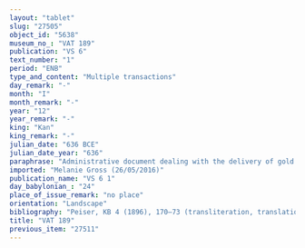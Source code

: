 ```yaml
---
layout: "tablet"
slug: "27505"
object_id: "5638"
museum_no_: "VAT 189"
publication: "VS 6"
text_number: "1"
period: "ENB"
type_and_content: "Multiple transactions"
day_remark: "-"
month: "I"
month_remark: "-"
year: "12"
year_remark: "-"
king: "Kan"
king_remark: "-"
julian_date: "636 BCE"
julian_date_year: "636"
paraphrase: "Administrative document dealing with the delivery of gold: This document records 1/3 shekel of gold, delivered on delay (<em>hāṭu ark&ucirc;</em>), for the metal adornment (<em>&scaron;am&scaron;ānu</em>) on the front of the <em>raqqatu</em>-garment of Aya and [x] amounts of gold of the month Nisān (I) at the disposal of Bēl-ahu-u&scaron;ab&scaron;i for the flowers(?) (<em>a</em>-<em>a</em>-<em>ri</em>) of Aya.<br /> &nbsp;"
imported: "Melanie Gross (26/05/2016)"
publication_name: "VS 6 1"
day_babylonian_: "24"
place_of_issue_remark: "no place"
orientation: "Landscape"
bibliography: "Peiser, KB 4 (1896), 170–73 (transliteration, translation); San Nicolò and Ungnad, NRV no. 722 (translation, notes)."
title: "VAT 189"
previous_item: "27511"
---
```

